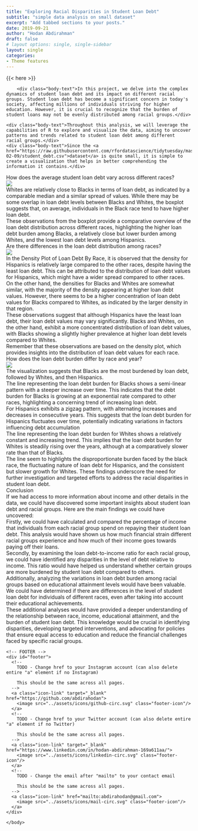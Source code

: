```yaml
---
title: "Exploring Racial Disparities in Student Loan Debt"
subtitle: "simple data analysis on small dataset"
excerpt: "Add tabbed sections to your posts."
date: 2019-09-21
author: "Hodan Abdirahman"
draft: false
# layout options: single, single-sidebar
layout: single
categories:
- Theme features
---
```


{{< here >}}


<!DOCTYPE html>
<html lang="en">
	<head>
		<meta charset="utf-8">

        <div class="body-text">In this project, we delve into the complex dynamics of student loan debt and its impact on different racial groups. Student loan debt has become a significant concern in today's society, affecting millions of individuals striving for higher education. However, it is crucial to recognize that the burden of student loans may not be evenly distributed among racial groups.</div>
       
	<div class="body-text">Throughout this analysis, we will leverage the capabilities of R to explore and visualize the data, aiming to uncover patterns and trends related to student loan debt among different racial groups.</div>
	<div class="body-text">Since the <a href="https://raw.githubusercontent.com/rfordatascience/tidytuesday/master/data/2021/2021-02-09/student_debt.csv">dataset</a> is quite small, it is simple to create a visualization that helps in better comprehending the information it contains.</div>
	      
 <div class="subheader-text">How does the average student loan debt vary across different races?</div> 
	 <div class="gallery-image-container half-width">
              <img src="../assets/images/pic1.png" class="gallery-image">
            </div>
	<div class="body-text">Whites are relatively close to Blacks in terms of loan debt, as indicated by a comparable median and a similar spread of values. While there may be some overlap in loan debt levels between Blacks and Whites, the boxplot suggests that, on average, individuals in the Black race tend to have higher loan debt. </div>
	<div class="body-text">These observations from the boxplot provide a comparative overview of the loan debt distribution across different races, highlighting the higher loan debt burden among Blacks, a relatively close but lower burden among Whites, and the lowest loan debt levels among Hispanics.</div>



<div class="subheader-text">Are there differences in the loan debt distribution among races?</div> 
	 <div class="gallery-image-container half-width">
              <img src="../assets/images/pic2.png" class="gallery-image">
            </div>
	<div class="body-text">In the Density Plot of Loan Debt By Race, it is observed that the density for Hispanics is relatively large compared to the other races, despite having the least loan debt. This can be attributed to the distribution of loan debt values for Hispanics, which might have a wider spread compared to other races. </div>
	<div class="body-text">On the other hand, the densities for Blacks and Whites are somewhat similar, with the majority of the density appearing at higher loan debt values. However, there seems to be a higher concentration of loan debt values for Blacks compared to Whites, as indicated by the larger density in that region. </div>
	<div class="body-text">These observations suggest that although Hispanics have the least loan debt, their loan debt values may vary significantly. Blacks and Whites, on the other hand, exhibit a more concentrated distribution of loan debt values, with Blacks showing a slightly higher prevalence at higher loan debt levels compared to Whites. </div>
	<div class="body-text">Remember that these observations are based on the density plot, which provides insights into the distribution of loan debt values for each race.  </div>


<div class="subheader-text">How does the loan debt burden differ by race and year?</div> 
	 <div class="gallery-image-container half-width">
              <img src="../assets/images/pic3.png" class="gallery-image">
            </div>
		<div class="body-text">The visualization suggests that Blacks are the most burdened by loan debt, followed by Whites, and then Hispanics.  </div>
		<div class="body-text">The line representing the loan debt burden for Blacks shows a semi-linear pattern with a steeper increase over time. This indicates that the debt burden for Blacks is growing at an exponential rate compared to other races, highlighting a concerning trend of increasing loan debt.  </div>
	     	<div class="body-text">For Hispanics exhibits a zigzag pattern, with alternating increases and decreases in consecutive years. This suggests that the loan debt burden for Hispanics fluctuates over time, potentially indicating variations in factors influencing debt accumulation  </div>
	     	<div class="body-text">The line representing the loan debt burden for Whites shows a relatively constant and increasing trend. This implies that the loan debt burden for Whites is steadily rising over the years, although at a comparatively slower rate than that of Blacks.  </div>
	     	<div class="body-text">The line seem to highlights the disproportionate burden faced by the black race, the fluctuating nature of loan debt for Hispanics, and the consistent but slower growth for Whites. These findings underscore the need for further investigation and targeted efforts to address the racial disparities in student loan debt.</div>
	     	
<div class="subheader-text">Conclusion</div> 
		<div class="body-text">If we had access to more information about income and other details in the data, we could have discovered some important insights about student loan debt and racial groups. Here are the main findings we could have uncovered:</div>
		<div class="body-text">Firstly, we could have calculated and compared the percentage of income that individuals from each racial group spend on repaying their student loan debt. This analysis would have shown us how much financial strain different racial groups experience and how much of their income goes towards paying off their loans.</div>
		<div class="body-text">Secondly, by examining the loan debt-to-income ratio for each racial group, we could have identified any disparities in the level of debt relative to income. This ratio would have helped us understand whether certain groups are more burdened by student loan debt compared to others.</div>
		<div class="body-text"> Additionally, analyzing the variations in loan debt burden among racial groups based on educational attainment levels would have been valuable. We could have determined if there are differences in the level of student loan debt for individuals of different races, even after taking into account their educational achievements.</div>
		<div class="body-text">These additional analyses would have provided a deeper understanding of the relationship between race, income, educational attainment, and the burden of student loan debt. This knowledge would be crucial in identifying disparities, developing targeted interventions, and advocating for policies that ensure equal access to education and reduce the financial challenges faced by specific racial groups.</div>
		
    <!-- FOOTER -->
    <div id="footer">
      <!-- 
        TODO - Change href to your Instagram account (can also delete entire "a" element if no Instagram) 

        This should be the same across all pages.
      -->
      <a class="icon-link" target="_blank" href="https://github.com/abdirahodan">
        <image src="../assets/icons/github-circ.svg" class="footer-icon"/>
      </a>
      <!-- 
        TODO - Change href to your Twitter account (can also delete entire "a" element if no Twitter) 
      
        This should be the same across all pages.
      -->
      <a class="icon-link" target="_blank" href="https://www.linkedin.com/in/hodan-abdirahman-169a611aa/">
        <image src="../assets/icons/linkedin-circ.svg" class="footer-icon"/>
      </a>
      <!-- 
        TODO - Change the email after "mailto" to your contact email 
      
        This should be the same across all pages.
      -->
      <a class="icon-link" href="mailto:abdirahodan@gmail.com">
        <image src="../assets/icons/mail-circ.svg" class="footer-icon"/>
      </a>
    </div>

	</body>
</html>
